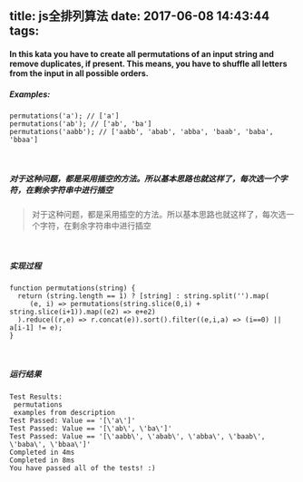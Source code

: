 title: js全排列算法
date: 2017-06-08 14:43:44
tags:
---

#### In this kata you have to create all permutations of an input string and remove duplicates, if present. This means, you have to shuffle all letters from the input in all possible orders.

##### Examples:

```
permutations('a'); // ['a']
permutations('ab'); // ['ab', 'ba']
permutations('aabb'); // ['aabb', 'abab', 'abba', 'baab', 'baba', 'bbaa']

```

​       

##### 对于这种问题，都是采用插空的方法。所以基本思路也就这样了，每次选一个字符，在剩余字符串中进行插空

> 对于这种问题，都是采用插空的方法。所以基本思路也就这样了，每次选一个字符，在剩余字符串中进行插空

​          

##### 实现过程

```
function permutations(string) {
  return (string.length == 1) ? [string] : string.split('').map(
     (e, i) => permutations(string.slice(0,i) + string.slice(i+1)).map((e2) => e+e2)
  ).reduce((r,e) => r.concat(e)).sort().filter((e,i,a) => (i==0) || a[i-1] != e);
}
```

​          

##### 运行结果

```
Test Results:
 permutations
 examples from description
Test Passed: Value == '[\'a\']'
Test Passed: Value == '[\'ab\', \'ba\']'
Test Passed: Value == '[\'aabb\', \'abab\', \'abba\', \'baab\', \'baba\', \'bbaa\']'
Completed in 4ms
Completed in 8ms
You have passed all of the tests! :)
```

